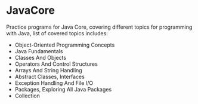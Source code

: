 # JavaCore

Practice programs for Java Core, covering different topics for programming with Java, list of covered topics includes:

- Object-Oriented Programming Concepts 
- Java Fundamentals 
- Classes And Objects 
- Operators And Control Structures 
- Arrays And String Handling 
- Abstract Classes, Interfaces
- Exception Handling And File I/O 
- Packages, Exploring All Java Packages 
- Collection 
